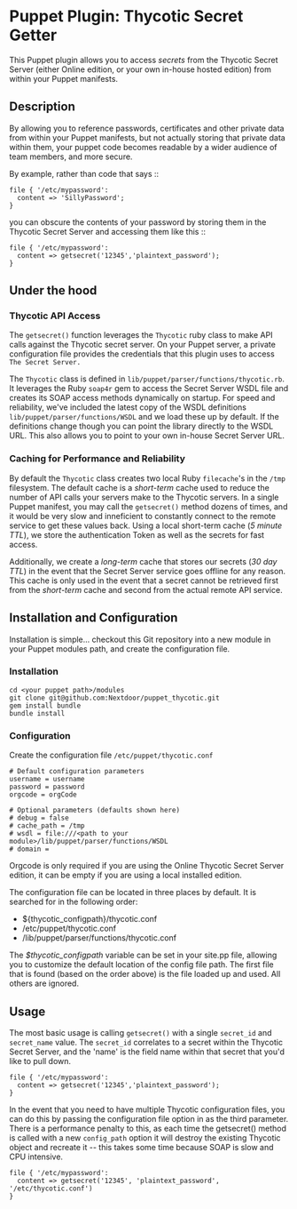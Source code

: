 # Puppet Plugin: Thycotic Secret Getter

This Puppet plugin allows you to access *secrets* from the Thycotic Secret
Server (either Online edition, or your own in-house hosted edition) from within
your Puppet manifests.

## Description

By allowing you to reference passwords, certificates and other private data from
within your Puppet manifests, but not actually storing that private data within
them, your puppet code becomes readable by a wider audience of team members, and
more secure.

By example, rather than code that says ::

    file { '/etc/mypassword':
      content => 'SillyPassword';
    }

you can obscure the contents of your password by storing them in the Thycotic
Secret Server and accessing them like this ::

    file { '/etc/mypassword':
      content => getsecret('12345','plaintext_password');
    }
    
##  Under the hood

### Thycotic API Access

The `getsecret()` function leverages the `Thycotic` ruby class to make
API calls against the Thycotic secret server. On your Puppet server, a private
configuration file provides the credentials that this plugin uses to access
`The Secret Server.`

The `Thycotic` class is defined in `lib/puppet/parser/functions/thycotic.rb`. It
leverages the Ruby `soap4r` gem to access the Secret Server WSDL file and creates
its SOAP access methods dynamically on startup. For speed and reliability, we've
included the latest copy of the WSDL definitions `lib/puppet/parser/functions/WSDL`
and we load these up by default. If the definitions change though you can point
the library directly to the WSDL URL. This also allows you to point to your own
in-house Secret Server URL.

### Caching for Performance and Reliability

By default the `Thycotic` class creates two local Ruby `filecache`'s in the
`/tmp` filesystem. The default cache is a *short-term* cache used to reduce the
number of API calls your servers make to the Thycotic servers. In a single Puppet
manifest, you may call the `getsecret()` method dozens of times, and it would be
very slow and inneficient to constantly connect to the remote service to get
these values back. Using a local short-term cache (*5 minute TTL*), we store the
authentication Token as well as the secrets for fast access.

Additionally, we create a *long-term* cache that stores our secrets (*30 day TTL*)
in the event that the Secret Server service goes offline for any reason. This
cache is only used in the event that a secret cannot be retrieved first from the
*short-term* cache and second from the actual remote API service.

## Installation and Configuration

Installation is simple... checkout this Git repository into a new module in your
Puppet modules path, and create the configuration file.

### Installation
    cd <your puppet path>/modules
    git clone git@github.com:Nextdoor/puppet_thycotic.git
    gem install bundle
    bundle install

### Configuration

Create the configuration file `/etc/puppet/thycotic.conf`

    # Default configuration parameters
    username = username
    password = password
    orgcode = orgCode
    
    # Optional parameters (defaults shown here)
    # debug = false
    # cache_path = /tmp
    # wsdl = file:///<path to your module>/lib/puppet/parser/functions/WSDL
    # domain =

Orgcode is only required if you are using the Online Thycotic Secret Server edition,
it can be empty if you are using a local installed edition.

The configuration file can be located in three places by default. It is searched
for in the following order:

- ${thycotic_configpath}/thycotic.conf
- /etc/puppet/thycotic.conf
- <path to module>/lib/puppet/parser/functions/thycotic.conf

The *$thycotic_configpath* variable can be set in your site.pp file, allowing you
to customize the default location of the config file path. The first file that is
found (based on the order above) is the file loaded up and used. All others are
ignored.

## Usage

The most basic usage is calling `getsecret()` with a single `secret_id` and
`secret_name` value. The `secret_id` correlates to a secret within the
Thycotic Secret Server, and the 'name' is the field name within that secret
that you'd like to pull down.

    file { '/etc/mypassword':
      content => getsecret('12345','plaintext_password');
    }
    
In the event that you need to have multiple Thycotic configuration files, you
can do this by passing the configuration file option in as the third parameter.
There is a performance penalty to this, as each time the getsecret() method
is called with a new `config_path` option it will destroy the existing Thycotic
object and recreate it -- this takes some time because SOAP is slow and CPU
intensive.

    file { '/etc/mypassword':
      content => getsecret('12345', 'plaintext_password', '/etc/thycotic.conf')
    }
